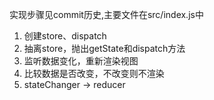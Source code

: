 实现步骤见commit历史,主要文件在src/index.js中

1. 创建store、dispatch
2. 抽离store，抛出getState和dispatch方法
3. 监听数据变化，重新渲染视图
4. 比较数据是否改变，不改变则不渲染
5. stateChanger -> reducer